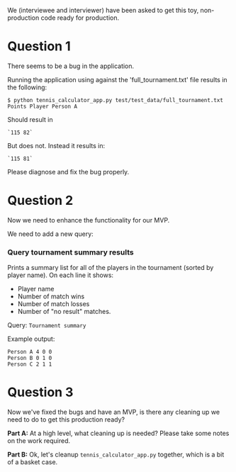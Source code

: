 
We (interviewee and interviewer) have been asked to get this toy, non-production code ready for production.

# Question 1
There seems to be a bug in the application.

Running the application using against the 'full_tournament.txt' file results in the following:

    $ python tennis_calculator_app.py test/test_data/full_tournament.txt
    Points Player Person A

Should result in 

    `115 82`

But does not. Instead it results in:

    `115 81`


Please diagnose and fix the bug properly.

# Question 2

Now we need to enhance the functionality for our MVP. 

We need to add a new query:
### Query tournament summary results
Prints a summary list for all of the players in the tournament (sorted by player name). On each line it shows:
* Player name
* Number of match wins
* Number of match losses
* Number of "no result" matches.


Query: `Tournament summary`

Example output:

    Person A 4 0 0 
    Person B 0 1 0
    Person C 2 1 1

# Question 3

Now we've fixed the bugs and have an MVP, is there any cleaning up we need to do to get this production ready?

**Part A:** At a high level, what cleaning up is needed? Please take some notes on the work required.

**Part B:** Ok, let's cleanup `tennis_calculator_app.py` together, which is a bit of a basket case.
